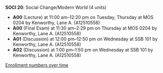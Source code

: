**SOCI 20**: Social Change/Modern World (4 units)

- **A00** (Lecture) at 11:00 am–12:20 pm on Tuesday, Thursday at MOS 0204 by Kenworthy, Lane A. (A12510558)
- **A00** (Final Exam) at 11:30 am–2:29 pm on Thursday at MOS 0204 by Kenworthy, Lane A. (A12510558)
- **A01** (Discussion) at 12:00 pm–12:50 pm on Wednesday at SSB 101 by Kenworthy, Lane A. (A12510558)
- **A02** (Discussion) at 1:00 pm–1:50 pm on Wednesday at SSB 101 by Kenworthy, Lane A. (A12510558)

[Enrollment numbers over time](./SOCI20.tsv)
